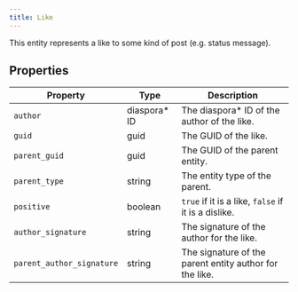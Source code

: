 ```yaml
---
title: Like
---
```


This entity represents a like to some kind of post (e.g. status message).

## Properties

| Property                  | Type          | Description                                             |
| ------------------------- | ------------- | ------------------------------------------------------- |
| `author`                  | diaspora\* ID | The diaspora\* ID of the author of the like.            |
| `guid`                    | guid          | The GUID of the like.                                   |
| `parent_guid`             | guid          | The GUID of the parent entity.                          |
| `parent_type`             | string        | The entity type of the parent.                          |
| `positive`                | boolean       | `true` if it is a like, `false` if it is a dislike.     |
| `author_signature`        | string        | The signature of the author for the like.               |
| `parent_author_signature` | string        | The signature of the parent entity author for the like. |
